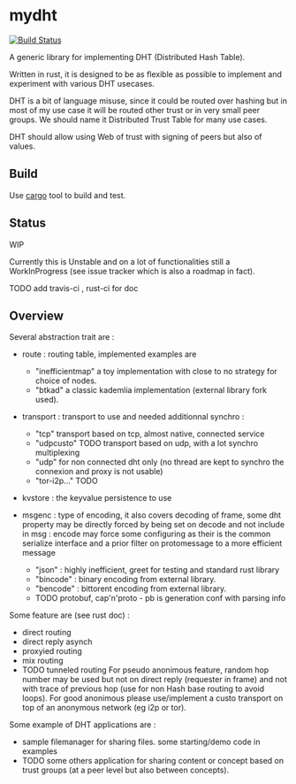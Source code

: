mydht
=====

[![Build Status](https://travis-ci.org/cheme/mydht.svg?branch=master)](https://travis-ci.org/cheme/mydht)

A generic library for implementing DHT (Distributed Hash Table).

Written in rust, it is designed to be as flexible as possible to implement and experiment with various DHT usecases.

DHT is a bit of language misuse, since it could be routed over hashing but in most of my use case it will be routed other trust or in very small peer groups. We should name it Distributed Trust Table for many use cases.

DHT should allow using Web of trust with signing of peers but also of values.

Build
-----

Use [cargo](http://crates.io) tool to build and test.

Status
------

WIP

Currently this is Unstable and on a lot of functionalities still a WorkInProgress (see issue tracker which is also a roadmap in fact).

TODO add travis-ci , rust-ci for doc


Overview
--------

Several abstraction trait are :

* route : routing table, implemented examples are 
  - "inefficientmap" a toy implementation with close to no strategy for choice of nodes.
  - "btkad" a classic kademlia implementation (external library fork used).
* transport : transport to use and needed additionnal synchro :
  - "tcp" transport based on tcp, almost native, connected service
  - "udpcusto" TODO transport based on udp, with a lot synchro multiplexing 
  - "udp" for non connected dht only (no thread are kept to synchro the connexion and proxy is not usable)
  - "tor-i2p..." TODO
* kvstore : the keyvalue persistence to use

* msgenc : type of encoding, it also covers decoding of frame, some dht property may be directly forced by being set on decode and not include in msg : encode may force some configuring as their is the common serialize interface and a prior filter on protomessage to a more efficient message
  - "json" : highly inefficient, greet for testing and standard rust library
  - "bincode" : binary encoding from external library.
  - "bencode" : bittorent encoding from external library.
  - TODO protobuf, cap'n'proto - pb is generation conf with parsing info

Some feature are (see rust doc) :
- direct routing
- direct reply asynch
- proxyied routing
- mix routing
- TODO tunneled routing
For pseudo anonimous feature, random hop number may be used but not on direct reply (requester in frame) and not with trace of previous hop (use for non Hash base routing to avoid loops).
For good anonimous please use/implement a custo transport on top of an anonymous network (eg i2p or tor).

Some example of DHT applications are :
- sample filemanager for sharing files. some starting/demo code in examples
- TODO some others application for sharing content or concept based on trust groups (at a peer level but also between concepts).



